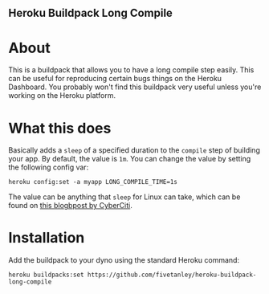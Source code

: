 Heroku Buildpack  Long Compile
----------

# About

This is a buildpack that allows you to have a long compile step easily.
This can be useful for reproducing certain bugs things on the Heroku
Dashboard. You probably won't find this buildpack very useful unless
you're working on the Heroku platform.

# What this does

Basically adds a `sleep` of a specified duration to the `compile` step
of building your app. By default, the value is `1m`. You can change the
value by setting the following config var:

```
heroku config:set -a myapp LONG_COMPILE_TIME=1s
```

The value can be anything that `sleep` for Linux can take, which can
be found on [this blogbpost by
CyberCiti](https://www.cyberciti.biz/faq/linux-unix-sleep-bash-scripting/).

# Installation

Add the buildpack to your dyno using the standard Heroku command:

`heroku buildpacks:set https://github.com/fivetanley/heroku-buildpack-long-compile`
